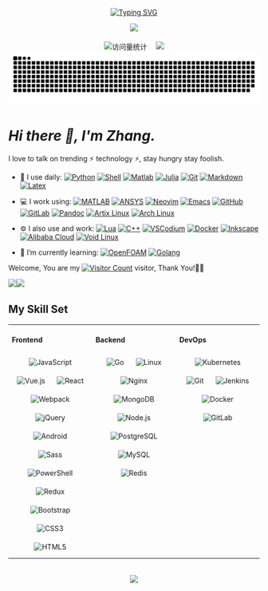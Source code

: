 <div align="center">

  <!-- dynamic typing effect 动态打字效果 -->

[![Typing SVG](<https://readme-typing-svg.demolab.com?font=Fira+Code&pause=1000&width=435&lines=Life is short,;stay hungry, stay foolish！&center=true&size=27>)](https://git.io/typing-svg)

  <!-- knock code pictures 敲代码的图片 -->
  <picture>
    <source media="(prefers-color-scheme: dark)" srcset="https://cdn.jsdelivr.net/gh/sun0225SUN/sun0225SUN/assets/images/coding.gif" />
    <source media="(prefers-color-scheme: light)" srcset="https://cdn.jsdelivr.net/gh/sun0225SUN/sun0225SUN/assets/images/developer.svg" height="225px" />
    <img src="https://cdn.jsdelivr.net/gh/sun0225SUN/sun0225SUN/assets/images/coding.gif" />
  </picture>

  <!-- for beauty 留个空行好看点 -->
  <div>&nbsp;</div>

  <!-- profile logo 个人资料徽标 -->
  <div>
    <!-- visitor -->
    <img src="https://komarev.com/ghpvc/?username=MiuKaShi&label=Views&color=orange&style=flat" alt="访问量统计" />&emsp;
    <!-- wakatime -->    
    <a href="https://wakatime.com/@miukashi"><img src="https://wakatime.com/badge/user/b7fc2be0-1299-4f1c-825b-45fd25887d7d.svg" /></a>

  </div>

  <!-- Snake Code Contribution Map 贪吃蛇代码贡献图 -->

  </picture>
    <source media="(prefers-color-scheme: dark)" srcset="https://raw.githubusercontent.com/MiuKaShi/MiuKaShi/master/img/snake-dark.svg">
    <source media="(prefers-color-scheme: light)" srcset="https://raw.githubusercontent.com/MiuKaShi1/MiuKaShi/master/img/snake.svg">
    <img alt="github contribution grid snake animation" src="https://raw.githubusercontent.com/MiuKaShi/MiuKaShi/master/img/snake.svg">
  </picture>

</div>

# _Hi there 👋, I'm Zhang._

I love to talk on trending ⚡ technology ⚡, stay hungry stay foolish.

- 🚀 I use daily:
  [![Python](https://img.shields.io/badge/Python-000000?logo=python&logoColor=FFCA28)](#)
  [![Shell](https://img.shields.io/badge/Shell-4EAA25?logo=gnu-bash&logoColor=white)](#)
  [![Matlab](https://custom-icon-badges.demolab.com/badge/Matlab-9370DB?logo=sqlite&logoColor=white)](#)
  [![Julia](https://img.shields.io/badge/Julia-35495E?logo=julia&logoColor=4FC08D)](#)
  [![Git](https://img.shields.io/badge/-Git-000000?logo=git&logoColor=FF7043)](#)
  [![Markdown](https://img.shields.io/badge/Markdown-%23000000.svg?logo=markdown&logoColor=white)](#)
  [![Latex](https://img.shields.io/badge/-LaTeX-008080?logo=latex&logoColor=white)](#)

- 💻 I work using:
  [![MATLAB](https://img.shields.io/badge/MATLAB-R2025a%2B-orange)](https://www.mathworks.com/)
  [![ANSYS](https://img.shields.io/badge/ANSYS-57A143?logo=ansys&logoColor=fff)](#)
  [![Neovim](https://img.shields.io/badge/Neovim-706bc8?logo=neovim&logoColor=fff)](#)
  [![Emacs](https://img.shields.io/badge/Emacs-%237F5AB6.svg?&logo=gnu-emacs&logoColor=white)](#)
  [![GitHub](https://img.shields.io/badge/-GitHub-181717?&logo=github)](https://blog.i-xiao.space/)
  [![GitLab](https://img.shields.io/badge/GitLab-FC6D26?logo=gitlab&logoColor=fff)](#)
  [![Pandoc](https://img.shields.io/badge/Pandoc-150458?logo=pandoc&logoColor=fff)](#)
  [![Artix Linux](https://img.shields.io/badge/Artix%20Linux-10A0CC?logo=artixlinux&logoColor=fff)](#)
  [![Arch Linux](https://img.shields.io/badge/Arch%20Linux-1793D1?logo=arch-linux&logoColor=fff)](#)

- ⚙️ I also use and work:
  [![Lua](https://img.shields.io/badge/Lua-2C2D72?logo=lua&logoColor=white)](#)
  [![C++](https://img.shields.io/badge/C++-%2300599C.svg?logo=c%2B%2B&logoColor=white)](#)
  [![VSCodium](https://img.shields.io/badge/VSCodium-2F80ED?logo=vscodium&logoColor=fff)](#)
  [![Docker](https://img.shields.io/badge/docker-20232A?logo=docker&logoColor=61DAFB)](https://blog.i-xiao.space/)
  [![Inkscape](https://img.shields.io/badge/Inkscape-000000?logo=Inkscape&logoColor=white)](#)
  [![Alibaba Cloud](https://img.shields.io/badge/AlibabaCloud-%23FF6701.svg?logo=alibabacloud&logoColor=white)](#)
  [![Void Linux](https://img.shields.io/badge/Void%20Linux-478061?logo=voidlinux&logoColor=fff)](#)

- 🌱 I’m currently learning:
  [![OpenFOAM](https://img.shields.io/badge/OpenFOAM-6E9F18?logo=nixos&logoColor=fff)](#)
  [![Golang](https://img.shields.io/badge/-Golang-02569B?logo=go&logoColor=00ACC1)](https://blog.i-xiao.space/)

Welcome, You are my [![Visitor Count](https://profile-counter.glitch.me/all-smile/count.svg)](https://blog.i-xiao.space/) visitor, Thank You!🎉🎉

<!-- [![Top Langs](https://github-readme-stats.vercel.app/api/top-langs/?username=all-smile&theme=flag-india)](https://github.com/all-smile/github-readme-stats) -->

[<span><img src="https://github-readme-stats.vercel.app/api/top-langs/?username=MiuKaShi&hide=GLSL&hide_progress=true&layout=compact" height=145/></span><span><img src="https://github-readme-stats.vercel.app/api?username=MiuKaShi&count_private=true&show_icons=true" height=145/></span>](https://blog.i-xiao.space/)

<!--
<table border="0">
<tr>
<td valign="top">
<img src="https://github-readme-stats.vercel.app/api/top-langs/?username=all-smile&layout=compact" alt="Top Langs" height="160" />
</td>
<td valign="top">
<img src="https://github-readme-stats.vercel.app/api?username=all-smile&show_icons=true" alt="all-smile's GitHub stats" height="160" />
</td>
</tr>
</table>
-->

<!--
![Top Langs](https://github-readme-stats.vercel.app/api/top-langs/?username=all-smile&layout=compact)
![all-smile's GitHub stats](https://github-readme-stats.vercel.app/api?username=all-smile&show_icons=true)
-->

## My Skill Set

<table><tr><td valign="top" width="33%">

#### Frontend

<div align="center">
<img style="margin: 10px" src="https://profilinator.rishav.dev/skills-assets/javascript-original.svg" alt="JavaScript" height="50" />
<img style="margin: 10px" src="https://profilinator.rishav.dev/skills-assets/vuejs-original-wordmark.svg" alt="Vue.js" height="50" />
<img style="margin: 10px" src="https://profilinator.rishav.dev/skills-assets/react-original-wordmark.svg" alt="React" height="50" />
<img style="margin: 10px" src="https://profilinator.rishav.dev/skills-assets/webpack-original.svg" alt="Webpack" height="50" />
<img style="margin: 10px" src="https://profilinator.rishav.dev/skills-assets/jquery.png" alt="jQuery" height="50" />
<img style="margin: 10px" src="https://profilinator.rishav.dev/skills-assets/android-original-wordmark.svg" alt="Android" height="50" />
<img style="margin: 10px" src="https://profilinator.rishav.dev/skills-assets/sass-original.svg" alt="Sass" height="50" />
<img style="margin: 10px" src="https://profilinator.rishav.dev/skills-assets/powershell.png" alt="PowerShell" height="50" />
<img style="margin: 10px" src="https://profilinator.rishav.dev/skills-assets/redux-original.svg" alt="Redux" height="50" />
<img style="margin: 10px" src="https://profilinator.rishav.dev/skills-assets/bootstrap-plain.svg" alt="Bootstrap" height="50" />
<img style="margin: 10px" src="https://profilinator.rishav.dev/skills-assets/css3-original-wordmark.svg" alt="CSS3" height="50" />
<img style="margin: 10px" src="https://profilinator.rishav.dev/skills-assets/html5-original-wordmark.svg" alt="HTML5" height="50" />
</div>

</td>
<td valign="top" width="33%">

#### Backend

<div align="center">
<img style="margin: 10px" src="https://profilinator.rishav.dev/skills-assets/go-original.svg" alt="Go" height="50" />
<img style="margin: 10px" src="https://profilinator.rishav.dev/skills-assets/linux-original.svg" alt="Linux" height="50" />
<img style="margin: 10px" src="https://profilinator.rishav.dev/skills-assets/nginx-original.svg" alt="Nginx" height="50" />
<img style="margin: 10px" src="https://profilinator.rishav.dev/skills-assets/mongodb-original-wordmark.svg" alt="MongoDB" height="50" />
<img style="margin: 10px" src="https://profilinator.rishav.dev/skills-assets/nodejs-original-wordmark.svg" alt="Node.js" height="50" />
<img style="margin: 10px" src="https://profilinator.rishav.dev/skills-assets/postgresql-original-wordmark.svg" alt="PostgreSQL" height="50" />
<img style="margin: 10px" src="https://profilinator.rishav.dev/skills-assets/mysql-original-wordmark.svg" alt="MySQL" height="50" />
<img style="margin: 10px" src="https://profilinator.rishav.dev/skills-assets/redis-original-wordmark.svg" alt="Redis" height="50" />
</div>

</td>
<td valign="top" width="33%">

#### DevOps

<div align="center">
<img style="margin: 10px" src="https://profilinator.rishav.dev/skills-assets/kubernetes-icon.svg" alt="Kubernetes" height="50" />
<img style="margin: 10px" src="https://profilinator.rishav.dev/skills-assets/git-scm-icon.svg" alt="Git" height="50" />
<img style="margin: 10px" src="https://profilinator.rishav.dev/skills-assets/jenkins-icon.svg" alt="Jenkins" height="50" />
<img style="margin: 10px" src="https://profilinator.rishav.dev/skills-assets/docker-original-wordmark.svg" alt="Docker" height="50" />
<img style="margin: 10px" src="https://profilinator.rishav.dev/skills-assets/gitlab.svg" alt="GitLab" height="50" />
</div>
</td>
</tr>
</table>

<br/>
<div align="center">
  <a href="https://raw.githubusercontent.com/all-smile/nav/master/static/images/buymeacoffee.jpg" target="_blank" style="display: inline-block;">
    <img
        src="https://img.shields.io/badge/Donate-Buy%20Me%20A%20Coffee-orange.svg?style=flat-square"
        align="center"
    />
  </a>
</div>
